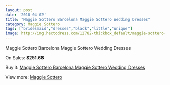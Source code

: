 ```yaml
---
layout: post
date: '2018-04-02'
title: "Maggie Sottero Barcelona Maggie Sottero Wedding Dresses"
category: Maggie Sottero
tags: ["bridesmaid","dresses","black","little","unique"]
image: http://img.hectodress.com/12782-thickbox_default/maggie-sottero-barcelona-maggie-sottero-wedding-dresses.jpg
---
```

Maggie Sottero Barcelona Maggie Sottero Wedding Dresses

On Sales: **$251.68**
<a href="https://www.hectodress.com/maggie-sottero/6248-maggie-sottero-barcelona-maggie-sottero-wedding-dresses.html"><amp-img layout="responsive" width="600" height="600" src="//img.hectodress.com/12782-thickbox_default/maggie-sottero-barcelona-maggie-sottero-wedding-dresses.jpg" alt="Maggie Sottero Barcelona Maggie Sottero Wedding Dresses 0" /></a>
<a href="https://www.hectodress.com/maggie-sottero/6248-maggie-sottero-barcelona-maggie-sottero-wedding-dresses.html"><amp-img layout="responsive" width="600" height="600" src="//img.hectodress.com/12783-thickbox_default/maggie-sottero-barcelona-maggie-sottero-wedding-dresses.jpg" alt="Maggie Sottero Barcelona Maggie Sottero Wedding Dresses 1" /></a>

Buy it: [Maggie Sottero Barcelona Maggie Sottero Wedding Dresses](https://www.hectodress.com/maggie-sottero/6248-maggie-sottero-barcelona-maggie-sottero-wedding-dresses.html "Maggie Sottero Barcelona Maggie Sottero Wedding Dresses")

View more: [Maggie Sottero](https://www.hectodress.com/109-maggie-sottero "Maggie Sottero")